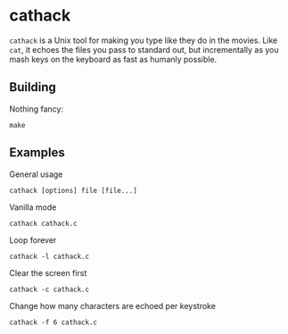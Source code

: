 cathack
=======

`cathack` is a Unix tool for making you type like they do in the movies. Like
`cat`, it echoes the files you pass to standard out, but incrementally as you
mash keys on the keyboard as fast as humanly possible.

Building
--------

Nothing fancy:

    make

Examples
--------

General usage

    cathack [options] file [file...]

Vanilla mode

    cathack cathack.c

Loop forever

    cathack -l cathack.c

Clear the screen first

    cathack -c cathack.c

Change how many characters are echoed per keystroke

    cathack -f 6 cathack.c
